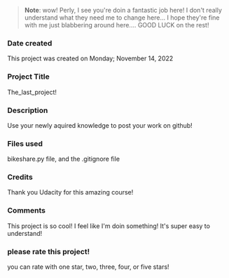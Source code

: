 >**Note**: wow! Perly, I see you're doin a fantastic job here! I don't really understand what they need me to change here... I hope they're fine with me just blabbering around here.... GOOD LUCK on the rest! 

### Date created
This project was created on Monday; November 14, 2022

### Project Title
The_last_project!

### Description
Use your newly aquired knowledge to post your work on github!

### Files used
bikeshare.py file, and the .gitignore file

### Credits
Thank you Udacity for this amazing course!

### Comments
This project is so cool! I feel like I'm doin something! It's super easy to understand!

### please rate this project!
you can rate with one star, two, three, four, or five stars!


